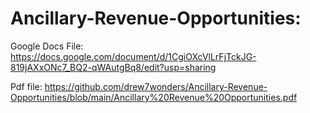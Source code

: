 # Ancillary-Revenue-Opportunities:

Google Docs File: https://docs.google.com/document/d/1CgiOXcVlLrFjTckJG-819jAXxONc7_BQ2-qWAutgBq8/edit?usp=sharing

Pdf file: https://github.com/drew7wonders/Ancillary-Revenue-Opportunities/blob/main/Ancillary%20Revenue%20Opportunities.pdf

